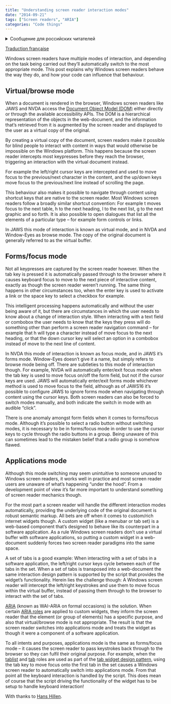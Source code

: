```yaml
---
title: "Understanding screen reader interaction modes"
date: "2014-09-21"
tags: ["Screen readers", "ARIA"]
categories: "Code things"
---
```


<details>
		<summary lang="ru">Сообщение для российских читателей</summary>

<p lang="ru">
Здравствуйте российские читатели. Ваша страна платит высокую цену за вторжение Путина в Украину. Путин лжет вам; не верьте кремлевской пропаганде. В России
нет свободных СМИ, а интернет подвергается цензуре, потому что Путин не хочет, чтобы вы знали правду. За постыдное поведение Путина заплатят не только
украинцы, но и добрые люди России. Пожалуйста, не допустите этого!
</p>

<p>
Hello Russian readers. Your country is paying a high price for Putin's invasion of Ukraine. Putin is lying to you; do not believe the Kremlin propaganda. There is no free media in Russia and the internet is censored because Putin doesn't want you to know the truth. It is not only the Ukrainians that will pay the price of Putin's shameful behaviour, so will the good people of Russia. Please do not let this happen!
</p>
</details>

[Traduction française](https://access42.net/Comprendre-les-modes-d-interaction.html?lang=fr)

Windows screen readers have multiple modes of interaction, and depending on the task being carried out they’ll automatically switch to the most appropriate mode. This post explains why Windows screen readers behave the way they do, and how your code can influence that behaviour.

## Virtual/browse mode

When a document is rendered in the browser, Windows screen readers like JAWS and NVDA access the [Document Object Model (DOM)](https://en.wikipedia.org/wiki/Document_Object_Model) either directly or through the available accessibility APIs. The DOM is a hierarchical representation of the objects in the web-document, and the information that’s retrieved from it is augmented by the screen reader and displayed to the user as a virtual copy of the original.

By creating a virtual copy of the document, screen readers make it possible for blind people to interact with content in ways that would otherwise be impossible on the Windows platform. This happens because the screen reader intercepts most keypresses before they reach the browser, triggering an interaction with the virtual document instead.

For example the left/right cursor keys are intercepted and used to move focus to the previous/next character in the content, and the up/down keys move focus to the previous/next line instead of scrolling the page.

This behaviour also makes it possible to navigate through content using shortcut keys that are native to the screen reader. Most Windows screen readers follow a broadly similar shortcut convention: For example t moves focus to the next table, h to the next heading, l to the next list, g to the next graphic and so forth. It is also possible to open dialogues that list all the elements of a particular type – for example form controls or links.

In JAWS this mode of interaction is known as virtual mode, and in NVDA and Window-Eyes as browse mode. The copy of the original document is generally referred to as the virtual buffer.

## Forms/focus mode

Not all keypresses are captured by the screen reader however. When the tab key is pressed it is automatically passed through to the browser where it causes keyboard focus to move to the next piece of interactive content, exactly as though the screen reader weren’t running. The same thing happens in other circumstances too, when the enter key is used to activate a link or the space key to select a checkbox for example.

This intelligent processing happens automatically and without the user being aware of it, but there are circumstances in which the user needs to know about a change of interaction style. When interacting with a text field or combobox the user needs to know that the keys they press will do something other than perform a screen reader navigation command – for example that h will type a character instead of move focus to the next heading, or that the down cursor key will select an option in a combobox instead of move to the next line of content.

In NVDA this mode of interaction is known as focus mode, and in JAWS it’s forms mode. Window-Eyes doesn’t give it a name, but simply refers to browse mode being off. There are subtleties to this mode of interaction though. For example, NVDA will automatically enter/exit focus mode when the tab key is used to move focus on/off the form field, but not if the cursor keys are used. JAWS will automatically enter/exit forms mode whichever method is used to move focus to the field, although as of JAWS16 it’s possible to configure JAWS to ignore forms mode when navigating through content using the cursor keys. Both screen readers can also be forced to switch modes manually, and both indicate the switch in mode with an audible “click”.

There is one anomaly amongst form fields when it comes to forms/focus mode. Although it’s possible to select a radio button without switching modes, it is necessary to be in forms/focus mode in order to use the cursor keys to cycle through the radio buttons in a group. Being unaware of this can sometimes lead to the mistaken belief that a radio group is somehow flawed.

## Applications mode

Although this mode switching may seem unintuitive to someone unused to Windows screen readers, it works well in practice and most screen reader users are unaware of what’s happening “under the hood”. From a development point of view it’s far more important to understand something of screen reader mechanics though.

For the most part a screen reader will handle the different interaction modes automatically, providing the underlying code of the original document is robust semantic markup. All bets are off when it comes to custom/rich internet widgets though. A custom widget (like a menubar or tab set) is a web-based component that’s designed to behave like its counterpart in a software application. As a rule Windows screen readers don’t use a virtual buffer with software applications, so putting a custom widget in a web-document suddenly forces two screen reader paradigms into the same space.

A set of tabs is a good example: When interacting with a set of tabs in a software application, the left/right cursor keys cycle between each of the tabs in the set. When a set of tabs is transposed into a web-document the same interaction design pattern is supported by the script that provides the widget’s functionality. Herein lies the challenge though: A Windows screen reader will intercept the left/right keystrokes and use them to move focus within the virtual buffer, instead of passing them through to the browser to interact with the set of tabs.

[ARIA](https://www.w3.org/TR/wai-aria/) (known as WAI-ARIA on formal occasions) is the solution. When certain [ARIA roles](https://www.w3.org/TR/wai-aria/roles) are applied to custom widgets, they inform the screen reader that the element (or group of elements) has a specific purpose, and also that virtual/browse mode is not appropriate. The result is that the screen reader switches into applications mode and treats the widget as though it were a component of a software application.

To all intents and purposes, applications mode is the same as forms/focus mode – it causes the screen reader to pass keystrokes back through to the browser so they can fulfil their original purpose. For example, when the [tablist](https://www.w3.org/TR/wai-aria/roles#tablist) and [tab](https://www.w3.org/TR/wai-aria/roles#tab) roles are used as part of the [tab widget design pattern](https://www.w3.org/TR/wai-aria-practices/#tabpanel), using the tab key to move focus onto the first tab in the set causes a Windows screen reader to automatically switch into applications mode. From that point all the keyboard interaction is handled by the script. This does mean of course that the script driving the functionality of the widget has to be setup to handle keyboard interaction!

With thanks to [Hans Hillen](https://www.twitter.com/hanshillen).
